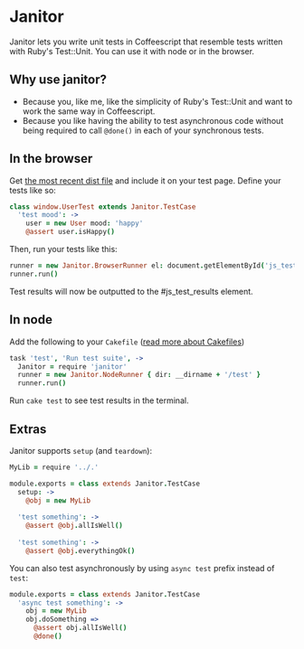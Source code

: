 # Janitor

Janitor lets you write unit tests in Coffeescript that resemble tests written with Ruby's Test::Unit. You can use it with node or in the browser.

## Why use janitor?

* Because you, like me, like the simplicity of Ruby's Test::Unit and want to work the same way in Coffeescript.
* Because you like having the ability to test asynchronous code without being required to call `@done()` in each of your synchronous tests.

## In the browser

Get [the most recent dist file](https://raw.github.com/rasmusrn/janitor/master/dist/janitor.js) and include it on your test page. Define your tests like so:

```coffeescript
class window.UserTest extends Janitor.TestCase
  'test mood': ->
    user = new User mood: 'happy'
    @assert user.isHappy()
```

Then, run your tests like this:

``` coffeescript
runner = new Janitor.BrowserRunner el: document.getElementById('js_test_results')
runner.run()
```

Test results will now be outputted to the #js_test_results element.

## In node

Add the following to your `Cakefile` ([read more about Cakefiles](http://coffeescript.org/#cake))

```coffeescript
task 'test', 'Run test suite', ->
  Janitor = require 'janitor'
  runner = new Janitor.NodeRunner { dir: __dirname + '/test' }
  runner.run()
```

Run `cake test` to see test results in the terminal.

## Extras

Janitor supports `setup` (and `teardown`):

```coffeescript
MyLib = require '../.'

module.exports = class extends Janitor.TestCase
  setup: ->
    @obj = new MyLib
    
  'test something': ->
    @assert @obj.allIsWell()
    
  'test something': ->
    @assert @obj.everythingOk()

```

You can also test asynchronously by using `async test` prefix instead of `test`:

```coffeescript
module.exports = class extends Janitor.TestCase
  'async test something': ->
    obj = new MyLib
    obj.doSomething =>
      @assert obj.allIsWell()
      @done()
```
